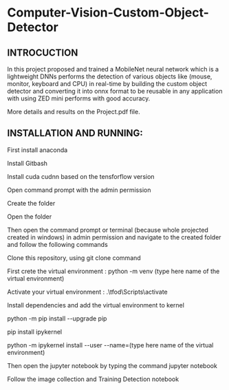 # Computer-Vision-Custom-Object-Detector

## INTROCUCTION
In this project proposed and trained a
MobileNet neural network which is a lightweight DNNs performs
the detection of various objects like (mouse, monitor, keyboard
and CPU) in real-time by building the custom object detector and
converting it into onnx format to be reusable in any application
with using ZED mini performs with good accuracy.

More details and results on the Project.pdf file.


## INSTALLATION AND RUNNING:

First install anaconda

Install Gitbash

Install cuda cudnn based on the tensforflow version

Open command prompt with the admin permission

Create the folder

Open the folder

Then open the command prompt or terminal (because whole projected created in windows) in admin permission and navigate to the created folder and follow the following commands

Clone this repository, using git clone command

First crete the virtual environment : python -m venv (type here name of the virtual environment)

Activate your virtual environment : .\tfod\Scripts\activate

Install dependencies and add the virtual environment to kernel

python -m pip install --upgrade pip

pip install ipykernel

python -m ipykernel install --user --name=(type here name of the virtual environment)

Then open the jupyter notebook by typing the command jupyter notebook

Follow the image collection and Training Detection notebook
